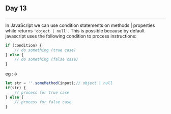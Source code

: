 ## Day 13
---

In JavaScript we can use condition statements on methods | properties while returns `'object | null'`.
This is possible because by default javascript uses the following condition to process instructions:

```javascript
if (condition) {
    // do something (true case)
} else {
    // do something (false case)
}
```

eg :->

```javascript
let str = ''.someMethod(input);// object | null
if(str) {
    // process for true case
} else {
    // process for false case
}
```